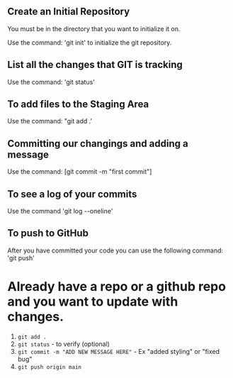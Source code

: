 ## Create an Initial Repository
You must be in the directory that you want to initialize it on.

Use the command: 'git init' to initialize the git repository.

## List all the changes that GIT is tracking

Use the command: 'git status'

## To add files to the Staging Area

Use the command: "git add .'

## Committing our changings and adding a message

Use the command: [git commit -m "first commit"]

## To see a log of your commits

Use the command 'git log --oneline'

## To push to GitHub

After you have committed your code you can use the following command:
'git push'


# Already have a repo or a github repo and you want to update with changes.

1. `git add .`
2. `git status` - to verify (optional)
3. `git commit -m "ADD NEW MESSAGE HERE"` - Ex "added styling" or "fixed bug"
4. `git push origin main`